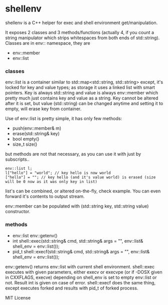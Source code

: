 # shellenv

shellenv is a C++ helper for exec and shell environment get/manipulation.

It exposes 2 classes and 3 methods/functions (actually 4, if you count a string manipulator which strips whitespaces from both ends of std::string).
Classes are in env:: namespace, they are
 - env::member
 - env::list


### classes

env::list is a container similar to std::map<std::string, std::string> except, it's locked for key and value types; as storage it uses a linked list
with smart pointers. Key is always std::string and value is always env::member which pretty much just contains key and value as a string. Key cannot be
altered after it is set, but value (std::string) can be changed anytime and setting it to empty, will erase key from container.

Use of env::list is pretty simple, it has only few methods:

 - push(env::member& m)
 - erase(std::string& key)
 - bool empty()
 - size_t size()

but methods are not that necessary, as you can use it with just by subscripts..

```
env::list l;
l["hello"] = "world"; // key hello is now world
["hello"] = ""; // key hello (and it's value world) is erased (size will be 0 now as it was only key in list)
```

list's can be combined, or altered on-the-fly, check example.
You can even forward it's contents to output stream.

env::member can be populated with (std::string key, std::string value) constructor.

### methods

 - env::list env::getenv()
 - int shell::exec(std::string& cmd, std::string& args = "", env::list& shell_env = env::list());
 - pid_t shell::execf(std::string& cmd, std::string& args = "", env::list& shell_env = env::list());

env::getenv() returns env::list with current shell environment.
shell::exec executes with given parameters, either execv or execvpe (or if -DOSX given in CXXFLAGS, execve) depending on shell_env is set to empty
env::list or not. Result int is given on case of error.
shell::execf does the same thing, except executes forked and results with pid_t of forked process.

MIT License
